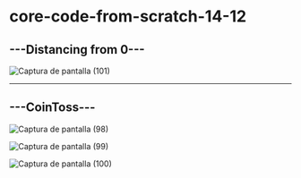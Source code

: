 # core-code-from-scratch-14-12

## ---Distancing from 0---

![Captura de pantalla (101)](https://user-images.githubusercontent.com/92037725/207765999-0c54bea1-42cb-4a6a-ad33-5ddf60c37cf6.png)

---
## ---CoinToss---

![Captura de pantalla (98)](https://user-images.githubusercontent.com/92037725/207765820-fca64651-4e9d-4a95-b0be-1eab4a8acb53.png)

![Captura de pantalla (99)](https://user-images.githubusercontent.com/92037725/207765825-351443b0-6eea-42af-8341-151c2b286844.png)

![Captura de pantalla (100)](https://user-images.githubusercontent.com/92037725/207765823-e320f782-5547-4e76-9580-873f9014e11a.png)

